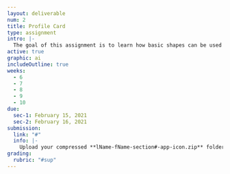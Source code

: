 ```yaml
---
layout: deliverable
num: 2
title: Profile Card
type: assignment
intro: |-
  The goal of this assignment is to learn how basic shapes can be used to create logos and other designs.
active: true
graphic: ai
includeOutline: true
weeks:
  - 6
  - 7
  - 8
  - 9
  - 10
due:
  sec-1: February 15, 2021
  sec-2: February 16, 2021
submission:
  link: "#"
  info: |-
    Upload your compressed **lName-fName-section#-app-icon.zip** folder on Brightspace.
grading:
  rubric: "#sup"
---
```

